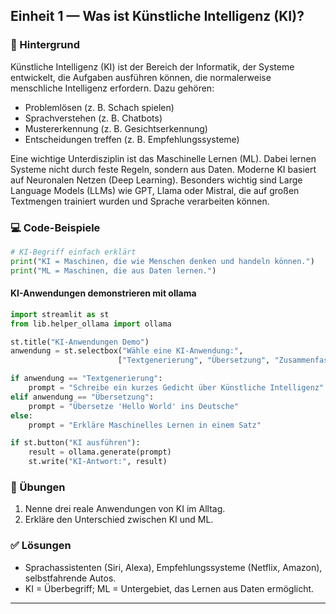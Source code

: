 ## Einheit 1 — Was ist Künstliche Intelligenz (KI)?

### 📖 Hintergrund

Künstliche Intelligenz (KI) ist der Bereich der Informatik, der Systeme entwickelt, die Aufgaben ausführen können, die normalerweise menschliche Intelligenz erfordern. Dazu gehören:

- Problemlösen (z. B. Schach spielen)
- Sprachverstehen (z. B. Chatbots)
- Mustererkennung (z. B. Gesichtserkennung)
- Entscheidungen treffen (z. B. Empfehlungssysteme)

Eine wichtige Unterdisziplin ist das Maschinelle Lernen (ML). Dabei lernen Systeme nicht durch feste Regeln, sondern aus Daten. Moderne KI basiert auf Neuronalen Netzen (Deep Learning). Besonders wichtig sind Large Language Models (LLMs) wie GPT, Llama oder Mistral, die auf großen Textmengen trainiert wurden und Sprache verarbeiten können.

### 💻 Code-Beispiele

```python
# KI-Begriff einfach erklärt
print("KI = Maschinen, die wie Menschen denken und handeln können.")
print("ML = Maschinen, die aus Daten lernen.")
```

#### KI-Anwendungen demonstrieren mit ollama

```python
import streamlit as st
from lib.helper_ollama import ollama

st.title("KI-Anwendungen Demo")
anwendung = st.selectbox("Wähle eine KI-Anwendung:", 
                        ["Textgenerierung", "Übersetzung", "Zusammenfassung"])

if anwendung == "Textgenerierung":
    prompt = "Schreibe ein kurzes Gedicht über Künstliche Intelligenz"
elif anwendung == "Übersetzung":
    prompt = "Übersetze 'Hello World' ins Deutsche"
else:
    prompt = "Erkläre Maschinelles Lernen in einem Satz"

if st.button("KI ausführen"):
    result = ollama.generate(prompt)
    st.write("KI-Antwort:", result)
```

### 📝 Übungen

1. Nenne drei reale Anwendungen von KI im Alltag.
2. Erkläre den Unterschied zwischen KI und ML.

### ✅ Lösungen

- Sprachassistenten (Siri, Alexa), Empfehlungssysteme (Netflix, Amazon), selbstfahrende Autos.
- KI = Überbegriff; ML = Untergebiet, das Lernen aus Daten ermöglicht.

---

